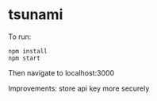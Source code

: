 # tsunami
To run:
```
npm install
npm start
```
Then navigate to localhost:3000

Improvements:
store api key more securely
